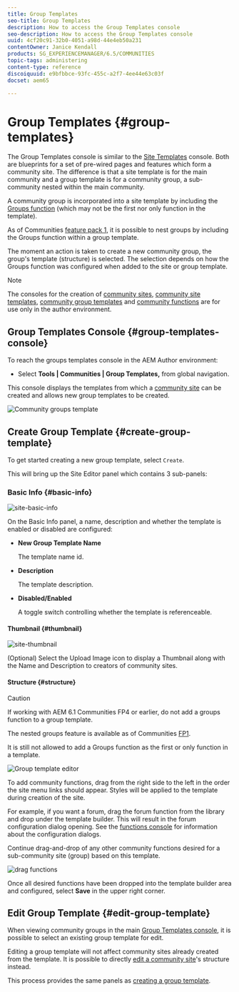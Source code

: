 ```yaml
---
title: Group Templates
seo-title: Group Templates
description: How to access the Group Templates console
seo-description: How to access the Group Templates console
uuid: 4cf20c91-32b0-4051-a98d-44e4eb50a231
contentOwner: Janice Kendall
products: SG_EXPERIENCEMANAGER/6.5/COMMUNITIES
topic-tags: administering
content-type: reference
discoiquuid: e9bfbbce-93fc-455c-a2f7-4ee44e63c03f
docset: aem65

---
```


# Group Templates {#group-templates}

The Group Templates console is similar to the [Site Templates](/help/communities/sites.md) console. Both are blueprints for a set of pre-wired pages and features which form a community site. The difference is that a site template is for the main community and a group template is for a community group, a sub-community nested within the main community.

A community group is incorporated into a site template by including the [Groups function](/help/communities/functions.md#groups-function) (which may not be the first nor only function in the template).

As of Communities [feature pack 1](/help/communities/deploy-communities.md#latestfeaturepack), it is possible to nest groups by including the Groups function within a group template.

The moment an action is taken to create a new community group, the group's template (structure) is selected. The selection depends on how the Groups function was configured when added to the site or group template.

>[!NOTE]
 >
 >The consoles for the creation of [community sites](/help/communities/sites-console.md), [community site templates](/help/communities/sites.md), [community group templates](/help/communities/tools-groups.md) and [community functions](/help/communities/functions.md) are for use only in the author environment.
 >

## Group Templates Console {#group-templates-console}

To reach the groups templates console in the AEM Author environment:

* Select **Tools | Communities | Group Templates,** from global navigation.

This console displays the templates from which a [community site](/help/communities/sites-console.md) can be created and allows new group templates to be created.

![Community groups template](assets/groups-template.png)

## Create Group Template {#create-group-template}

To get started creating a new group template, select `Create`.

This will bring up the Site Editor panel which contains 3 sub-panels:

### Basic Info {#basic-info}

![site-basic-info](assets/site-basic-info.png)

On the Basic Info panel, a name, description and whether the template is enabled or disabled are configured:

* **New Group Template Name**
  
  The template name id.

* **Description**

  The template description.

* **Disabled/Enabled**

  A toggle switch controlling whether the template is referenceable.

#### Thumbnail {#thumbnail}

![site-thumbnail](assets/site-thumbnail.png)

(Optional) Select the Upload Image icon to display a Thumbnail along with the Name and Description to creators of community sites.

#### Structure {#structure}

>[!CAUTION]
 >
 >If working with AEM 6.1 Communities FP4 or earlier, do not add a groups function to a group template.
 >
 >The nested groups feature is available as of Communities [FP1](/help/communities/communities.md#latestfeaturepack).
 >
 >It is still not allowed to add a Groups function as the first or only function in a template.
 >

![Group template editor](assets/template-editor.png)

To add community functions, drag from the right side to the left in the order the site menu links should appear. Styles will be applied to the template during creation of the site.

For example, if you want a forum, drag the forum function from the library and drop under the template builder. This will result in the forum configuration dialog opening. See the [functions console](/help/communities/functions.md) for information about the configuration dialogs.

Continue drag-and-drop of any other community functions desired for a sub-community site (group) based on this template.

![drag functions](assets/dragfunctions.png)

Once all desired functions have been dropped into the template builder area and configured, select **Save** in the upper right corner.

## Edit Group Template {#edit-group-template}

When viewing community groups in the main [Group Templates console](#group-templates-console), it is possible to select an existing group template for edit.

Editing a group template will not affect community sites already created from the template. It is possible to directly [edit a community site](/help/communities/sites-console.md#modify-structure)'s structure instead.

This process provides the same panels as [creating a group template](#create-group-template).
